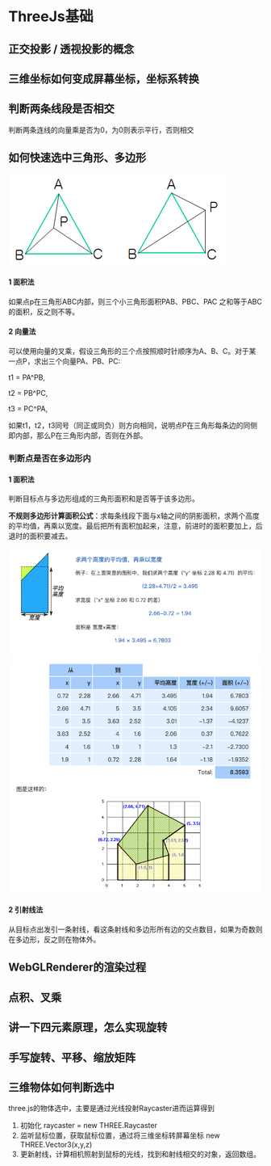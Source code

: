 # ThreeJs基础



## 正交投影 / 透视投影的概念



## 三维坐标如何变成屏幕坐标，坐标系转换



## 判断两条线段是否相交

判断两条连线的向量乘是否为0，为0则表示平行，否则相交



## 如何快速选中三角形、多边形

<img src="../img/三角形.png" alt="三角形"  />



#### **1 面积法**

如果点p在三角形ABC内部，则三个小三角形面积PAB、PBC、PAC 之和等于ABC的面积，反之则不等。



#### **2 向量法**

可以使用向量的叉乘，假设三角形的三个点按照顺时针顺序为A、B、C。对于某一点P，求出三个向量PA、PB、PC:

t1 = PA^PB,

t2 = PB^PC,

t3 = PC^PA,

如果t1，t2，t3同号（同正或同负）则方向相同，说明点P在三角形每条边的同侧即内部，那么P在三角形内部，否则在外部。



### 判断点是否在多边形内

#### 1 面积法

判断目标点与多边形组成的三角形面积和是否等于该多边形。

**不规则多边形计算面积公式**：求每条线段下面与x轴之间的阴影面积，求两个高度的平均值，再乘以宽度。最后把所有面积加起来，注意，前进时的面积要加上，后退时的面积要减去。

<img src="../img/多边形1.png" alt="多边形1"  />

<img src="../img/多边形2.png" alt="多边形2"  />



#### 2 引射线法

从目标点出发引一条射线，看这条射线和多边形所有边的交点数目，如果为奇数则在多边形，反之则在物体外。

## WebGLRenderer的渲染过程





## 点积、叉乘



## 讲一下四元素原理，怎么实现旋转



## 手写旋转、平移、缩放矩阵



## 三维物体如何判断选中

three.js的物体选中，主要是通过光线投射Raycaster进而运算得到

1. 初始化 raycaster = new THREE.Raycaster
2. 监听鼠标位置，获取鼠标位置，通过将三维坐标转屏幕坐标 new THREE.Vector3(x,y,z)
3. 更新射线，计算相机照射到鼠标的光线，找到和射线相交的对象，返回数组。


